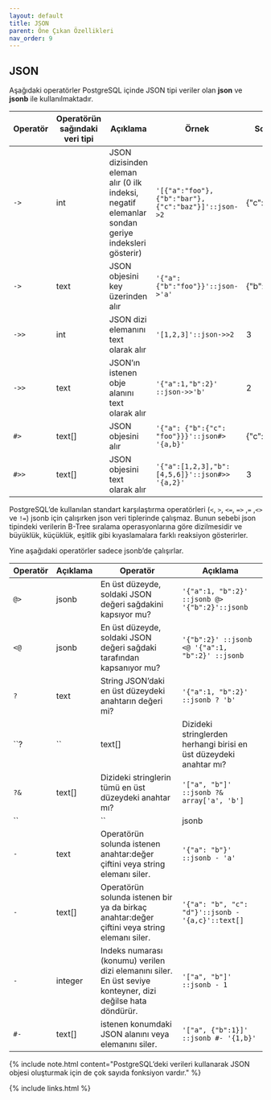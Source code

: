 ```yaml
---
layout: default
title: JSON
parent: Öne Çıkan Özellikleri
nav_order: 9
---
```


## JSON

Aşağıdaki operatörler PostgreSQL içinde JSON tipi veriler olan **json** ve **jsonb** ile kullanılmaktadır.

| Operatör | Operatörün sağındaki veri tipi | Açıklama | Örnek | Sonuç |
|-------|--------|-------|--------|--------|
| ``->`` | int | JSON dizisinden eleman alır (0 ilk indeksi, negatif elemanlar sondan geriye indeksleri gösterir) | ``'[{"a":"foo"},{"b":"bar"},{"c":"baz"}]'::json->2`` | {"c":"baz"} |
| ``->`` | text | JSON objesini key üzerinden alır | ``'{"a": {"b":"foo"}}'::json->'a'`` | {"b":"foo"} |
| ``->>`` | int | JSON dizi elemanını text olarak alır | ``'[1,2,3]'::json->>2`` | 3 |
| ``->>`` | text | JSON’ın istenen obje alanını text olarak alır | ``'{"a":1,"b":2}' ::json->>'b'`` | 2 |
| ``#>`` | text[] | JSON objesini alır | ``'{"a": {"b":{"c":  "foo"}}}'::json#> '{a,b}'`` | {"c":"foo"} |
| ``#>>`` | text[] | JSON objesini text olarak alır | ``'{"a":[1,2,3],"b": [4,5,6]}'::json#>> '{a,2}'`` | 3 |

PostgreSQL’de kullanılan standart karşılaştırma operatörleri (``<``, ``>``, ``<=``, ``=>`` ,``=`` ,``<>`` ve ``!=``) jsonb için çalışırken json veri tiplerinde çalışmaz. Bunun sebebi json tipindeki verilerin B-Tree sıralama operasyonlarına göre dizilmesidir ve büyüklük, küçüklük, eşitlik gibi kıyaslamalara farklı reaksiyon gösterirler.

Yine aşağıdaki operatörler sadece jsonb’de çalışırlar.

| Operatör | Açıklama | Operatör | Açıklama |
|-------|--------|-------|--------|
| ``@>`` | jsonb | En üst düzeyde, soldaki JSON değeri sağdakini kapsıyor mu? | ``'{"a":1, "b":2}' ::jsonb @> '{"b":2}'::jsonb`` |
| ``<@`` | jsonb | En üst düzeyde, soldaki JSON değeri sağdaki tarafından kapsanıyor mu? | ``'{"b":2}' ::jsonb <@ '{"a":1, "b":2}' ::jsonb`` |
| ``?`` | text | String JSON’daki en üst düzeydeki anahtarın değeri mi? | ``'{"a":1, "b":2}' ::jsonb ? 'b'`` |
| ``?|`` | text[] | Dizideki stringlerden herhangi birisi en üst düzeydeki anahtar mı? | ``'{"a":1, "b":2, "c":3}’::jsonb ?| array['b', 'c']`` |
| ``?&`` | text[] | Dizideki stringlerin tümü en üst düzeydeki anahtar mı? | ``'["a", "b"]' ::jsonb ?& array['a', 'b']`` |
| ``||`` | jsonb | İki jsonb değerini birleştirip tek bir jsonb değeri üretir | ``'["a", "b"]' ::jsonb || '["c", "d"]' ::jsonb`` |
| ``-`` | text | Operatörün solunda istenen anahtar:değer çiftini veya string elemanı siler. | ``'{"a": "b"}' ::jsonb - 'a'`` |
| ``-`` | text[] | Operatörün solunda istenen bir ya da birkaç anahtar:değer çiftini veya string elemanı siler. | ``'{"a": "b", "c": "d"}'::jsonb - '{a,c}'::text[]`` |
| ``-`` | integer | Indeks numarası (konumu) verilen dizi elemanını siler. En üst seviye konteyner, dizi değilse hata döndürür. | ``'["a", "b"]' ::jsonb - 1`` |
| ``#-`` | text[] | istenen konumdaki JSON alanını veya elemanını siler. | ``'["a", {"b":1}]' ::jsonb #- '{1,b}'`` |

{% include note.html content="PostgreSQL’deki verileri kullanarak JSON objesi oluşturmak için de çok sayıda fonksiyon vardır." %}

{% include links.html %}
